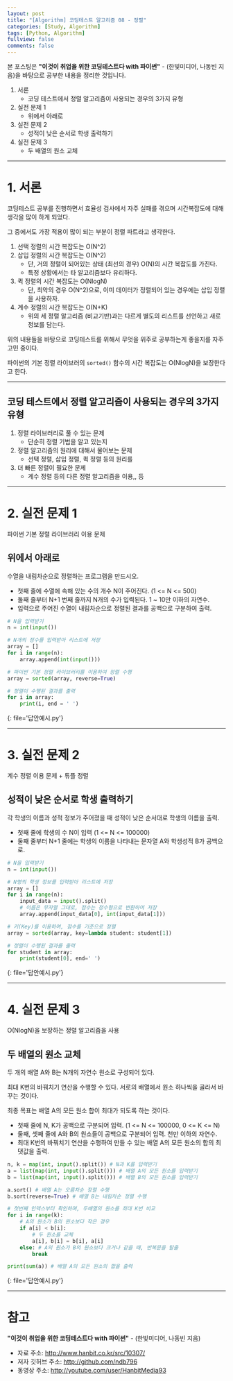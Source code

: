 ```yaml
---
layout: post
title: "[Algorithm] 코딩테스트 알고리즘 08 - 정렬"
categories: [Study, Algorithm]
tags: [Python, Algorithm]
fullview: false
comments: false
---
```


본 포스팅은 **"이것이 취업을 위한 코딩테스트다 with 파이썬"** - (한빛미디어, 나동빈 지음)을 바탕으로 공부한 내용을 정리한 것입니다.

1. 서론
    + 코딩 테스트에서 정렬 알고리즘이 사용되는 경우의 3가지 유형
2. 실전 문제 1
    + 위에서 아래로
3. 실전 문제 2
	+ 성적이 낮은 순서로 학생 출력하기
4. 실전 문제 3
    + 두 배열의 원소 교체

---

# 1. 서론

코딩테스트 공부를 진행하면서 효율성 검사에서 자주 실패를 겪으며 시간복잡도에 대해 생각을 많이 하게 되었다.

그 중에서도 가장 적용이 많이 되는 부분이 정렬 파트라고 생각한다.

1. 선택 정렬의 시간 복잡도는 O(N^2)
2. 삽입 정렬의 시간 복잡도는 O(N^2)
    - 단, 거의 정렬이 되어있는 상태 (최선의 경우) O(N)의 시간 복잡도를 가진다.
    - 특정 상황에서는 타 알고리즘보다 유리하다.
3. 퀵 정렬의 시간 복잡도는 O(NlogN)
    - 단, 최악의 경우 O(N^2)으로, 이미 데이터가 정렬되어 있는 경우에는 삽입 정렬을 사용하자.
4. 계수 정렬의 시간 복잡도는 O(N+K)
    - 위의 세 정렬 알고리즘 (비교기반)과는 다르게 별도의 리스트를 선언하고 새로 정보를 담는다.

위의 내용들을 바탕으로 코딩테스트를 위해서 무엇을 위주로 공부하는게 좋을지를 자주 고민 중이다.

파이썬의 기본 정렬 라이브러의 `sorted()` 함수의 시간 복잡도는 O(NlogN)을 보장한다고 한다.

---

## 코딩 테스트에서 정렬 알고리즘이 사용되는 경우의 3가지 유형

1. 정렬 라이브러리로 풀 수 있는 문제
    - 단순히 정렬 기법을 알고 있는지
2. 정렬 알고리즘의 원리에 대해서 물어보는 문제
    - 선택 정렬, 삽입 정렬, 퀵 정렬 등의 원리를
3. 더 빠른 정렬이 필요한 문제
    - 계수 정렬 등의 다른 정렬 알고리즘을 이용,, 등

---

# 2. 실전 문제 1

파이썬 기본 정렬 라이브러리 이용 문제

## 위에서 아래로

수열을 내림차순으로 정렬하는 프로그램을 만드시오.

- 첫째 줄에 수열에 속해 있는 수의 개수 N이 주어진다. (1 <= N <= 500)
- 둘째 줄부터 N+1 번째 줄까지 N개의 수가 입력된다. 1 ~ 10만 이하의 자연수.
- 입력으로 주어진 수열이 내림차순으로 정렬된 결과를 공백으로 구분하여 출력.

```python
# N을 입력받기
n = int(input())

# N개의 정수를 입력받아 리스트에 저장
array = []
for i in range(n):
    array.append(int(input()))

# 파이썬 기본 정렬 라이브러리를 이용하여 정렬 수행
array = sorted(array, reverse=True)

# 정렬이 수행된 결과를 출력
for i in array:
    print(i, end = ' ')
```
{: file='답안예시.py'}

---
# 3. 실전 문제 2

계수 정렬 이용 문제 + 튜플 정렬

## 성적이 낮은 순서로 학생 출력하기

각 학생의 이름과 성적 정보가 주어졌을 때 성적이 낮은 순서대로 학생의 이름을 출력.

- 첫째 줄에 학생의 수 N이 입력 (1 <= N <= 100000)
- 둘째 줄부터 N+1 줄에는 학생의 이름을 나타내는 문자열 A와 학생성적 B가 공백으로.

```python
# N을 입력받기
n = int(input())

# N명의 학생 정보를 입력받아 리스트에 저장
array = []
for i in range(n):
    input_data = input().split()
    # 이름은 무자열 그대로, 점수는 정수형으로 변환하여 저장
    array.append(input_data[0], int(input_data[1]))

# 키(Key)를 이용하여, 점수를 기준으로 정렬
array = sorted(array, key=lambda student: student[1])

# 정렬이 수행된 결과를 출력
for student in array:
    print(student[0], end=' ')
```
{: file='답안예시.py'}

---
# 4. 실전 문제 3

O(NlogN)을 보장하는 정렬 알고리즘을 사용

## 두 배열의 원소 교체

두 개의 배열 A와 B는 N개의 자연수 원소로 구성되어 있다.

최대 K번의 바꿔치기 연산을 수행할 수 있다. 서로의 배열에서 원소 하나씩을 골라서 바꾸는 것이다.

최종 목표는 배열 A의 모든 원소 합이 최대가 되도록 하는 것이다.

- 첫째 줄에 N, K가 공백으로 구분되어 입력. (1 <= N <= 100000, 0 <= K <= N)
- 둘째, 셋째 줄에 A와 B의 원소들이 공백으로 구분되어 입력. 천만 이하의 자연수.
- 최대 K번의 바꿔치기 연산을 수행하여 만들 수 있는 배열 A의 모든 원소의 합의 최댓값을 출력.

```python
n, k = map(int, input().split()) # N과 K를 입력받기
a = list(map(int, input().split())) # 배열 A의 모든 원소를 입력받기
b = list(map(int, input().split())) # 배열 B의 모든 원소를 입력받기

a.sort() # 배열 A는 오름차순 정렬 수행
b.sort(reverse=True) # 배열 B는 내림차순 정렬 수행

# 첫번째 인덱스부터 확인하며, 두배열의 원소를 최대 K번 비교
for i in range(k):
    # A의 원소가 B의 원소보다 작은 경우
    if a[i] < b[i]:
        # 두 원소를 교체
        a[i], b[i] = b[i], a[i]
    else: # A의 원소가 B의 원소보다 크거나 같을 때, 반복문을 탈출
        break

print(sum(a)) # 배열 A의 모든 원소의 합을 출력
```
{: file='답안예시.py'}

---

# 참고

**"이것이 취업을 위한 코딩테스트다 with 파이썬"** - (한빛미디어, 나동빈 지음)

- 자료 주소: <http://www.hanbit.co.kr/src/10307/>
- 저자 깃허브 주소: <http://github.com/ndb796>
- 동영상 주소: <http://youtube.com/user/HanbitMedia93>